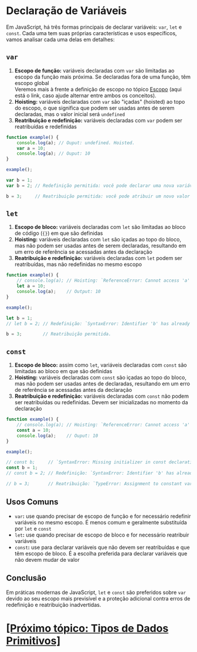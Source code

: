 # Declaração de Variáveis

Em JavaScript, há três formas principais de declarar variáveis: `var`, `let` e `const`. Cada uma tem suas próprias características e usos específicos, vamos analisar cada uma delas em detalhes:

## `var`

1. **Escopo de função:** variáveis declaradas com `var` são limitadas ao escopo da função mais próxima. Se declaradas fora de uma função, têm escopo global  
    Veremos mais à frente a definição de escopo no tópico [Escopo](./escopo.md) (aqui está o link, caso ajude alternar entre ambos os conceitos).
2. **Hoisting:** variáveis declaradas com `var` são "içadas" (hoisted) ao topo do escopo, o que significa que podem ser usadas antes de serem declaradas, mas o valor inicial será `undefined`
3. **Reatribuição e redefinição:** variáveis declaradas com `var` podem ser reatribuídas e redefinidas

```JavaScript
function example() {
    console.log(a); // Ouput: undefined. Hoisted.
    var a = 10;
    console.log(a); // Ouput: 10
}

example();

var b = 1;
var b = 2; // Redefinição permitida: você pode declarar uma nova variável com um identificador já existente. Observe que o `b`, que possuía o valor igual a 1, não existe mais.

b = 3;     // Reatribuição permitida: você pode atribuir um novo valor a variável
```

## `let`

1. **Escopo de bloco:** variáveis declaradas com `let` são limitadas ao bloco de código (`{}`) em que são definidas
2. **Hoisting:** variáveis declaradas com `let` são içadas ao topo do bloco, mas não podem ser usadas antes de serem declaradas, resultando em um erro de referência se acessadas antes da declaração
3. **Reatribuição e redefinição:** variáveis declaradas com `let` podem ser reatribuídas, mas não redefinidas no mesmo escopo

```JavaScript
function example() {
    // console.log(a); // Hoisting: `ReferenceError: Cannot access 'a' before initialization`
    let a = 10;
    console.log(a);    // Output: 10
}

example();

let b = 1;
// let b = 2; // Redefinição: `SyntaxError: Identifier 'b' has already been declared`

b = 3;        // Reatribuição permitida.
```

## `const`

1. **Escopo de bloco:** assim como `let`, variáveis declaradas com `const` são limitadas ao bloco em que são definidas
2. **Hoisting:** variáveis declaradas com `const` são içadas ao topo do bloco, mas não podem ser usadas antes de declaradas, resultando em um erro de referência se acessadas antes da declaração
3. **Reatribuição e redefinição:** variáveis declaradas com `const` não podem ser reatribuídas ou redefinidas. Devem ser inicializadas no momento da declaração

```JavaScript
function example() {
    // console.log(a); // Hoisting: `ReferenceError: Cannot access 'a' before initialization`
    const a = 10;
    console.log(a);    // Ouput: 10
}

example();

// const b;     // `SyntaxError: Missing initializer in const declaration`
const b = 1;
// const b = 2; // Redefinição: `SyntaxError: Identifier 'b' has already been declared`

// b = 3;       // Reatribuição: `TypeError: Assignment to constant variable`
```

## Usos Comuns

- `var`**:** use quando precisar de escopo de função e for necessário redefinir variáveis no mesmo escopo. É menos comum e geralmente substituída por `let` e `const`
- `let`**:** use quando precisar de escopo de bloco e for necessário reatribuir variáveis
- `const`**:** use para declarar variáveis que não devem ser reatribuídas e que têm escopo de bloco. É a escolha preferida para declarar variáveis que não devem mudar de valor

## Conclusão

Em práticas modernas de JavaScript, `let` e `const` são preferidos sobre `var` devido ao seu escopo mais previsível e a proteção adicional contra erros de redefinição e reatribuição inadvertidas.

# [[Próximo tópico: Tipos de Dados Primitivos]](./tipos-dados-primitivos.md)